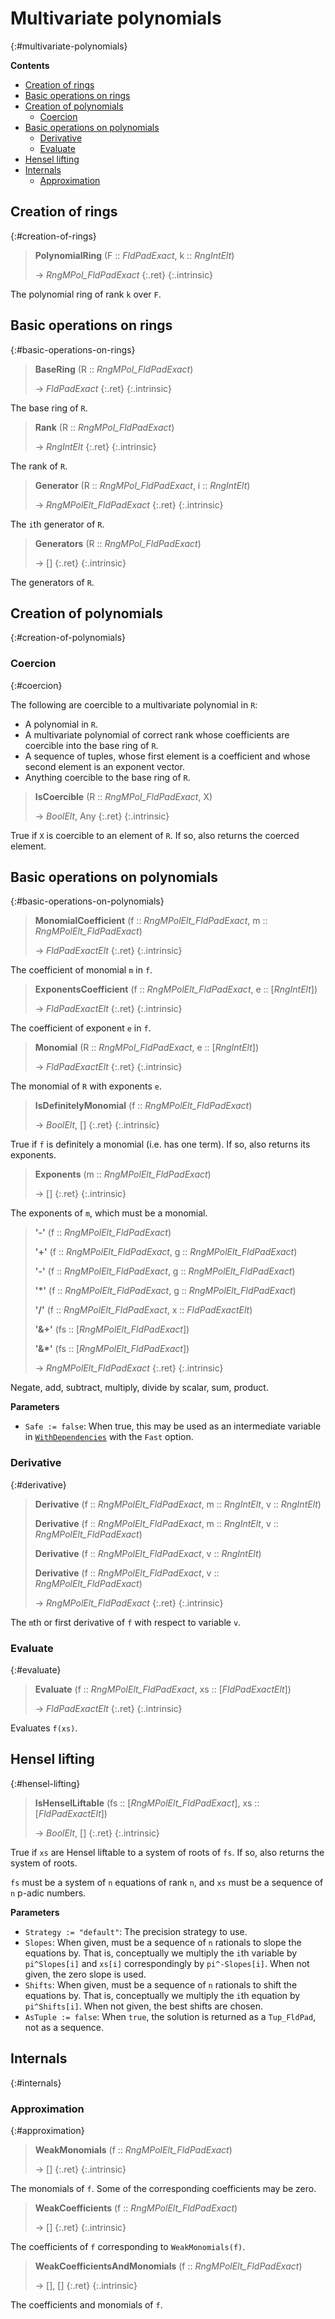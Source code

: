 # Multivariate polynomials
{:#multivariate-polynomials}


**Contents**
* [Creation of rings](#creation-of-rings)
* [Basic operations on rings](#basic-operations-on-rings)
* [Creation of polynomials](#creation-of-polynomials)
  * [Coercion](#coercion)
* [Basic operations on polynomials](#basic-operations-on-polynomials)
  * [Derivative](#derivative)
  * [Evaluate](#evaluate)
* [Hensel lifting](#hensel-lifting)
* [Internals](#internals)
  * [Approximation](#approximation)

## Creation of rings
{:#creation-of-rings}

<a id="PolynomialRing"></a><a id="PolynomialRing--FldPadExact--etc"></a><a id="PolynomialRing--FldPadExact--RngIntElt"></a>
> **PolynomialRing** (F :: *FldPadExact*, k :: *RngIntElt*)
> 
> -> *RngMPol_FldPadExact*
> {:.ret}
{:.intrinsic}

The polynomial ring of rank `k` over `F`.


## Basic operations on rings
{:#basic-operations-on-rings}

<a id="BaseRing"></a><a id="BaseRing--RngMPol_FldPadExact"></a>
> **BaseRing** (R :: *RngMPol_FldPadExact*)
> 
> -> *FldPadExact*
> {:.ret}
{:.intrinsic}

The base ring of `R`.


<a id="Rank"></a><a id="Rank--RngMPol_FldPadExact"></a>
> **Rank** (R :: *RngMPol_FldPadExact*)
> 
> -> *RngIntElt*
> {:.ret}
{:.intrinsic}

The rank of `R`.


<a id="Generator"></a><a id="Generator--RngMPol_FldPadExact--etc"></a><a id="Generator--RngMPol_FldPadExact--RngIntElt"></a>
> **Generator** (R :: *RngMPol_FldPadExact*, i :: *RngIntElt*)
> 
> -> *RngMPolElt_FldPadExact*
> {:.ret}
{:.intrinsic}

The `i`th generator of `R`.


<a id="Generators"></a><a id="Generators--RngMPol_FldPadExact"></a>
> **Generators** (R :: *RngMPol_FldPadExact*)
> 
> -> []
> {:.ret}
{:.intrinsic}

The generators of `R`.


## Creation of polynomials
{:#creation-of-polynomials}

### Coercion
{:#coercion}

The following are coercible to a multivariate polynomial in `R`:
- A polynomial in `R`.
- A multivariate polynomial of correct rank whose coefficients are coercible into the base ring of `R`.
- A sequence of tuples, whose first element is a coefficient and whose second element is an exponent vector.
- Anything coercible to the base ring of `R`.

<a id="IsCoercible"></a><a id="IsCoercible--RngMPol_FldPadExact--etc"></a><a id="IsCoercible--RngMPol_FldPadExact--any"></a>
> **IsCoercible** (R :: *RngMPol_FldPadExact*, X)
> 
> -> *BoolElt*, Any
> {:.ret}
{:.intrinsic}

True if `X` is coercible to an element of `R`. If so, also returns the coerced element.


## Basic operations on polynomials
{:#basic-operations-on-polynomials}

<a id="MonomialCoefficient"></a><a id="MonomialCoefficient--RngMPolElt_FldPadExact--etc"></a><a id="MonomialCoefficient--RngMPolElt_FldPadExact--RngMPolElt_FldPadExact"></a>
> **MonomialCoefficient** (f :: *RngMPolElt_FldPadExact*, m :: *RngMPolElt_FldPadExact*)
> 
> -> *FldPadExactElt*
> {:.ret}
{:.intrinsic}

The coefficient of monomial `m` in `f`.


<a id="ExponentsCoefficient"></a><a id="ExponentsCoefficient--RngMPolElt_FldPadExact--etc"></a><a id="ExponentsCoefficient--RngMPolElt_FldPadExact--seq-RngIntElt"></a>
> **ExponentsCoefficient** (f :: *RngMPolElt_FldPadExact*, e :: [*RngIntElt*])
> 
> -> *FldPadExactElt*
> {:.ret}
{:.intrinsic}

The coefficient of exponent `e` in `f`.


<a id="Monomial"></a><a id="Monomial--RngMPol_FldPadExact--etc"></a><a id="Monomial--RngMPol_FldPadExact--seq-RngIntElt"></a>
> **Monomial** (R :: *RngMPol_FldPadExact*, e :: [*RngIntElt*])
> 
> -> *FldPadExactElt*
> {:.ret}
{:.intrinsic}

The monomial of `R` with exponents `e`.


<a id="IsDefinitelyMonomial"></a><a id="IsDefinitelyMonomial--RngMPolElt_FldPadExact"></a>
> **IsDefinitelyMonomial** (f :: *RngMPolElt_FldPadExact*)
> 
> -> *BoolElt*, []
> {:.ret}
{:.intrinsic}

True if `f` is definitely a monomial (i.e. has one term). If so, also returns its exponents.


<a id="Exponents"></a><a id="Exponents--RngMPolElt_FldPadExact"></a>
> **Exponents** (m :: *RngMPolElt_FldPadExact*)
> 
> -> []
> {:.ret}
{:.intrinsic}

The exponents of `m`, which must be a monomial.


<a id="-"></a><a id="---RngMPolElt_FldPadExact"></a><a id="+"></a><a id="+--RngMPolElt_FldPadExact--etc"></a><a id="+--RngMPolElt_FldPadExact--RngMPolElt_FldPadExact"></a><a id="---RngMPolElt_FldPadExact--etc"></a><a id="---RngMPolElt_FldPadExact--RngMPolElt_FldPadExact"></a><a id="*"></a><a id="*--RngMPolElt_FldPadExact--etc"></a><a id="*--RngMPolElt_FldPadExact--RngMPolElt_FldPadExact"></a><a id="/"></a><a id="/--RngMPolElt_FldPadExact--etc"></a><a id="/--RngMPolElt_FldPadExact--FldPadExactElt"></a><a id="&+"></a><a id="&+--seq-RngMPolElt_FldPadExact"></a><a id="&*"></a><a id="&*--seq-RngMPolElt_FldPadExact"></a>
> **\'-\'** (f :: *RngMPolElt_FldPadExact*)
> 
> **\'+\'** (f :: *RngMPolElt_FldPadExact*, g :: *RngMPolElt_FldPadExact*)
> 
> **\'-\'** (f :: *RngMPolElt_FldPadExact*, g :: *RngMPolElt_FldPadExact*)
> 
> **\'\*\'** (f :: *RngMPolElt_FldPadExact*, g :: *RngMPolElt_FldPadExact*)
> 
> **\'/\'** (f :: *RngMPolElt_FldPadExact*, x :: *FldPadExactElt*)
> 
> **\'&+\'** (fs :: [*RngMPolElt_FldPadExact*])
> 
> **\'&\*\'** (fs :: [*RngMPolElt_FldPadExact*])
> 
> -> *RngMPolElt_FldPadExact*
> {:.ret}
{:.intrinsic}

Negate, add, subtract, multiply, divide by scalar, sum, product.













**Parameters**
- `Safe := false`: When true, this may be used as an intermediate variable in [`WithDependencies`]({{site.baseurl}}/internals#WithDependencies) with the `Fast` option.

### Derivative
{:#derivative}

<a id="Derivative"></a><a id="Derivative--RngMPolElt_FldPadExact--etc"></a><a id="Derivative--RngMPolElt_FldPadExact--RngIntElt--RngIntElt"></a><a id="Derivative--RngMPolElt_FldPadExact--RngIntElt--RngMPolElt_FldPadExact"></a><a id="Derivative--RngMPolElt_FldPadExact--RngIntElt"></a><a id="Derivative--RngMPolElt_FldPadExact--RngMPolElt_FldPadExact"></a>
> **Derivative** (f :: *RngMPolElt_FldPadExact*, m :: *RngIntElt*, v :: *RngIntElt*)
> 
> **Derivative** (f :: *RngMPolElt_FldPadExact*, m :: *RngIntElt*, v :: *RngMPolElt_FldPadExact*)
> 
> **Derivative** (f :: *RngMPolElt_FldPadExact*, v :: *RngIntElt*)
> 
> **Derivative** (f :: *RngMPolElt_FldPadExact*, v :: *RngMPolElt_FldPadExact*)
> 
> -> *RngMPolElt_FldPadExact*
> {:.ret}
{:.intrinsic}

The `m`th or first derivative of `f` with respect to variable `v`.








### Evaluate
{:#evaluate}

<a id="Evaluate"></a><a id="Evaluate--RngMPolElt_FldPadExact--etc"></a><a id="Evaluate--RngMPolElt_FldPadExact--seq-FldPadExactElt"></a>
> **Evaluate** (f :: *RngMPolElt_FldPadExact*, xs :: [*FldPadExactElt*])
> 
> -> *FldPadExactElt*
> {:.ret}
{:.intrinsic}

Evaluates `f(xs)`.


## Hensel lifting
{:#hensel-lifting}

<a id="IsHenselLiftable"></a><a id="IsHenselLiftable--seq-RngMPolElt_FldPadExact--etc"></a><a id="IsHenselLiftable--seq-RngMPolElt_FldPadExact--seq-FldPadExactElt"></a>
> **IsHenselLiftable** (fs :: [*RngMPolElt_FldPadExact*], xs :: [*FldPadExactElt*])
> 
> -> *BoolElt*, []
> {:.ret}
{:.intrinsic}

True if `xs` are Hensel liftable to a system of roots of `fs`. If so, also returns the system of roots.

`fs` must be a system of `n` equations of rank `n`, and `xs` must be a sequence of `n` p-adic numbers.


**Parameters**
- `Strategy := "default"`: The precision strategy to use.
- `Slopes`: When given, must be a sequence of `n` rationals to slope the equations by. That is, conceptually we multiply the `i`th variable by `pi^Slopes[i]` and `xs[i]` correspondingly by `pi^-Slopes[i]`. When not given, the zero slope is used.
- `Shifts`: When given, must be a sequence of `n` rationals to shift the equations by. That is, conceptually we multiply the `i`th equation by `pi^Shifts[i]`. When not given, the best shifts are chosen.
- `AsTuple := false`: When `true`, the solution is returned as a `Tup_FldPad`, not as a sequence.

## Internals
{:#internals}

### Approximation
{:#approximation}

<a id="WeakMonomials"></a><a id="WeakMonomials--RngMPolElt_FldPadExact"></a>
> **WeakMonomials** (f :: *RngMPolElt_FldPadExact*)
> 
> -> []
> {:.ret}
{:.intrinsic}

The monomials of `f`. Some of the corresponding coefficients may be zero.


<a id="WeakCoefficients"></a><a id="WeakCoefficients--RngMPolElt_FldPadExact"></a>
> **WeakCoefficients** (f :: *RngMPolElt_FldPadExact*)
> 
> -> []
> {:.ret}
{:.intrinsic}

The coefficients of `f` corresponding to `WeakMonomials(f)`.


<a id="WeakCoefficientsAndMonomials"></a><a id="WeakCoefficientsAndMonomials--RngMPolElt_FldPadExact"></a>
> **WeakCoefficientsAndMonomials** (f :: *RngMPolElt_FldPadExact*)
> 
> -> [], []
> {:.ret}
{:.intrinsic}

The coefficients and monomials of `f`.



